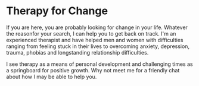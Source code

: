 # Therapy for Change

If you are here, you are probably looking for change in your life. Whatever the reasonfor your search, I can help you to get back on track. I'm an experienced therapist and have helped men and women with difficulties ranging from feeling stuck in their lives to overcoming anxiety, depression, trauma, phobias and longstanding relationship difficulties. 

I see therapy as a means of personal development and challenging times as a springboard for positive growth. Why not meet me for a friendly chat about how I may be able to help you. 
